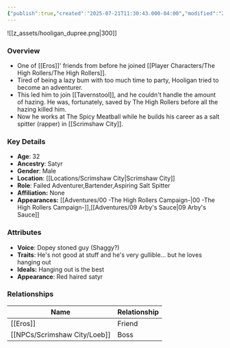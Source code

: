 ```yaml
---
{"publish":true,"created":"2025-07-21T11:30:43.000-04:00","modified":"2025-08-14T15:29:37.000-04:00","published":"2025-08-14T15:29:37.000-04:00","cssclasses":"","Age":"32","Ancestry":["Satyr"],"Gender":"Male","Location":["[[Locations/Scrimshaw City]]"],"Role":["Failed Adventurer","Bartender","Aspiring Salt Spitter"],"Affiliation":["None"],"Appearances":["[[00 -The High Rollers Campaign-]]","[[09 Arby's Sauce|09 Arby's Sauce]]"]}
---
```



![[z_assets/hooligan_dupree.png|300]]

### Overview
- One of [[Eros]]' friends from before he joined [[Player Characters/The High Rollers/The High Rollers]].
- Tired of being a lazy bum with too much time to party, Hooligan tried to become an adventurer.
- This led him to join [[Tavernstool]], and he couldn't handle the amount of hazing. He was, fortunately, saved by The High Rollers before all the hazing killed him.
- Now he works at The Spicy Meatball while he builds his career as a salt spitter (rapper) in [[Scrimshaw City]].

### Key Details
- **Age**: 32
- **Ancestry**: Satyr
- **Gender**: Male
- **Location**: [[Locations/Scrimshaw City\|Scrimshaw City]]
- **Role**: Failed Adventurer,Bartender,Aspiring Salt Spitter
- **Affiliation:** None
- **Appearances:** [[Adventures/00 -The High Rollers Campaign-\|00 -The High Rollers Campaign-]],[[Adventures/09 Arby's Sauce\|09 Arby's Sauce]]

### Attributes
- **Voice**: Dopey stoned guy (Shaggy?)
- **Traits**: He's not good at stuff and he's very gullible... but he loves hanging out
- **Ideals:** Hanging out is the best
- **Appearance**: Red haired satyr

### Relationships

| Name     | Relationship |
| -------- | ------------ |
| [[Eros]] | Friend       |
| [[NPCs/Scrimshaw City/Loeb]] | Boss         |
